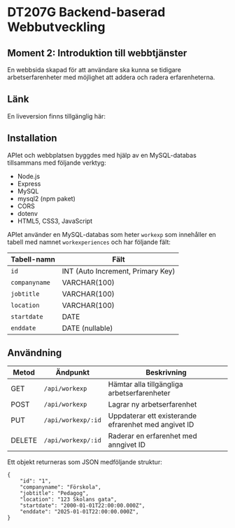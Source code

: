 # DT207G Backend-baserad Webbutveckling
## Moment 2: Introduktion till webbtjänster

En webbsida skapad för att användare ska kunna se tidigare arbetserfarenheter med möjlighet att addera och radera erfarenheterna.

## Länk
En liveversion finns tillgänglig här:

## Installation

APIet och webbplatsen byggdes med hjälp av en MySQL-databas tillsammans med följande verktyg:

- Node.js
- Express
- MySQL
- mysql2 (npm paket)
- CORS
- dotenv
- HTML5, CSS3, JavaScript

APIet använder en MySQL-databas som heter `workexp` som innehåller en tabell med namnet `workexperiences` och har följande fält:

| Tabell-namn   | Fält                              |
|---------------|-----------------------------------|
| `id`          | INT (Auto Increment, Primary Key) |
| `companyname` | VARCHAR(100)                      |
| `jobtitle`    | VARCHAR(100)                      |
| `location`    | VARCHAR(100)                      |
| `startdate`   | DATE                              |
| `enddate`     | DATE (nullable)                   |

## Användning

| Metod  | Ändpunkt                | Beskrivning        |
|--------|-------------------------|--------------------|
| GET    | `/api/workexp`          | Hämtar alla tillgängliga arbetserfarenheter        |
| POST   | `/api/workexp`          | Lagrar ny arbetserfarenhet     |
| PUT    | `/api/workexp/:id`      | Uppdaterar ett existerande efrarenhet med angivet ID       |
| DELETE | `/api/workexp/:id`      | Raderar en erfarenhet med anngivet ID      |

Ett objekt returneras som JSON medföljande struktur:

```
{
    "id": "1",
    "companyname": "Förskola",
    "jobtitle": "Pedagog",
    "location": "123 Skolans gata",
    "startdate": "2000-01-01T22:00:00.000Z",
    "enddate": "2025-01-01T22:00:00.000Z",
}
```
